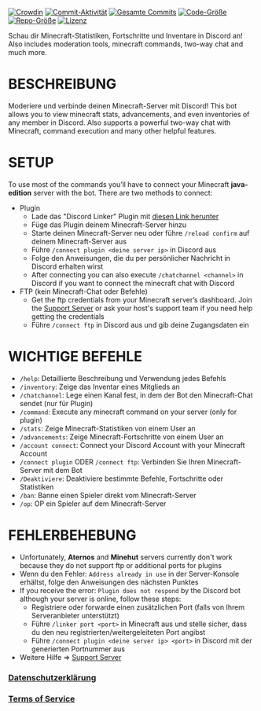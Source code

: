 [![Crowdin](https://badges.crowdin.net/minecraft-smp-bot/localized.svg)](https://crowdin.com/project/minecraft-smp-bot) [![Commit-Aktivität](https://img.shields.io/github/commit-activity/m/MC-Linker/MC-Linker)](https://github.com/MC-Linker/MC-Linker) [![Gesamte Commits](https://badgen.net/github/commits/MC-Linker/MC-Linker/main)](https://github.com/MC-Linker/MC-Linker) [![Code-Größe](https://img.shields.io/github/languages/code-size/MC-Linker/MC-Linker)](https://github.com/MC-Linker/MC-Linker) [![Repo-Größe](https://img.shields.io/github/repo-size/MC-Linker/MC-Linker)](https://github.com/MC-Linker/MC-Linker) [![Lizenz](https://img.shields.io/badge/license-CC%20BY--NC%204.0-red)](https://github.com/MC-Linker/MC-Linker/blob/main/LICENSE.md)

Schau dir Minecraft-Statistiken, Fortschritte und Inventare in Discord an! Also includes moderation tools, minecraft commands, two-way chat and much more.

# BESCHREIBUNG

Moderiere und verbinde deinen Minecraft-Server mit Discord! This bot allows you to view minecraft stats, advancements, and even inventories of any member in Discord. Also supports a powerful two-way chat with Minecraft, command execution and many other helpful features.

# SETUP

To use most of the commands you’ll have to connect your Minecraft **java-edition** server with the bot. There are two methods to connect:

+ Plugin
    + Lade das "Discord Linker" Plugin mit [diesen Link herunter](https://www.spigotmc.org/resources/discord-linker.98749/)
    + Füge das Plugin deinem Minecraft-Server hinzu
    + Starte deinen Minecraft-Server neu oder führe `/reload confirm` auf deinem Minecraft-Server aus
    + Führe `/connect plugin <deine server ip>` in Discord aus
    + Folge den Anweisungen, die du per persönlicher Nachricht in Discord erhalten wirst
    + After connecting you can also execute `/chatchannel <channel>` in Discord if you want to connect the minecraft chat with Discord
+ FTP (kein Minecraft-Chat oder Befehle)
    + Get the ftp credentials from your Minecraft server’s dashboard. Join the [Support Server](https://discord.gg/rX36kZUGNK) or ask your host's support team if you need help getting the credentials
    + Führe `/connect ftp` in Discord aus und gib deine Zugangsdaten ein

# WICHTIGE BEFEHLE

+ `/help`: Detaillierte Beschreibung und Verwendung jedes Befehls
+ `/inventory`: Zeige das Inventar eines Mitglieds an
+ `/chatchannel`: Lege einen Kanal fest, in dem der Bot den Minecraft-Chat sendet (nur für Plugin)
+ `/command`: Execute any minecraft command on your server (only for plugin)
+ `/stats`: Zeige Minecraft-Statistiken von einem User an
+ `/advancements`: Zeige Minecraft-Fortschritte von einem User an
+ `/account connect`: Connect your Discord Account with your Minecraft Account
+ `/connect plugin` ODER `/connect ftp`: Verbinden Sie Ihren Minecraft-Server mit dem Bot
+ `/Deaktiviere`: Deaktiviere bestimmte Befehle, Fortschritte oder Statistiken
+ `/ban`: Banne einen Spieler direkt vom Minecraft-Server
+ `/op`: OP ein Spieler auf dem Minecraft-Server

# FEHLERBEHEBUNG

+ Unfortunately, **Aternos** and **Minehut** servers currently don't work because they do not support ftp or additional ports for plugins
+ Wenn du den Fehler: `Address already in use` in der Server-Konsole erhältst, folge den Anweisungen des nächsten Punktes
+ If you receive the error: `Plugin does not respond` by the Discord bot although your server is online, follow these steps:
    + Registriere oder forwarde einen zusätzlichen Port (falls von Ihrem Serveranbieter unterstützt)
    + Führe `/linker port <port>` in Minecraft aus und stelle sicher, dass du den neu registrierten/weitergeleiteten Port angibst
    + Führe `/connect plugin <deine server ip> <port>` in Discord mit der generierten Portnummer aus
+ Weitere Hilfe => [Support Server](https://discord.gg/rX36kZUGNK)

### [Datenschutzerklärung](https://github.com/Lianecx/Minecraft-SMP-Bot/blob/main/PRIVACY.md)

### [Terms of Service](https://github.com/Lianecx/Minecraft-SMP-Bot/blob/main/TERMS.md)

